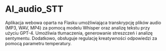 # AI_audio_STT
Aplikacja webowa oparta na Flasku umożliwiająca transkrypcję plików audio (MP3, WAV, MP4) za pomocą modelu Whisper oraz analizę tekstu przy użyciu GPT-4. Umożliwia tłumaczenia, generowanie streszczeń i analizę sentymentu. Dodatkowo, obsługuje regulację kreatywności odpowiedzi za pomocą parametru temperatury.

